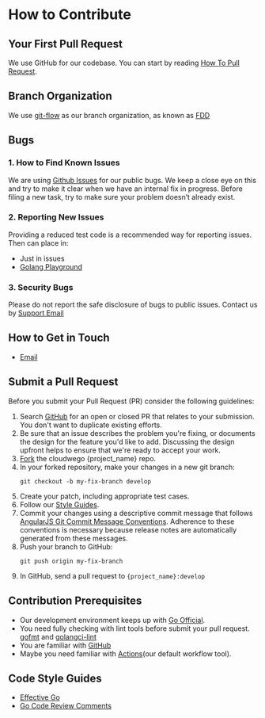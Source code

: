 # How to Contribute

## Your First Pull Request
We use GitHub for our codebase. You can start by reading [How To Pull Request](https://docs.github.com/en/github/collaborating-with-issues-and-pull-requests/about-pull-requests).

## Branch Organization
We use [git-flow](https://nvie.com/posts/a-successful-git-branching-model/) as our branch organization, as known as [FDD](https://en.wikipedia.org/wiki/Feature-driven_development)

## Bugs
### 1. How to Find Known Issues
We are using [Github Issues](https://github.com/cloudwego/eino-examples/issues) for our public bugs. We keep a close eye on this and try to make it clear when we have an internal fix in progress. Before filing a new task, try to make sure your problem doesn’t already exist.

### 2. Reporting New Issues
Providing a reduced test code is a recommended way for reporting issues. Then can place in:
- Just in issues
- [Golang Playground](https://play.golang.org/)

### 3. Security Bugs
Please do not report the safe disclosure of bugs to public issues. Contact us by [Support Email](mailto:conduct@cloudwego.io)

## How to Get in Touch
- [Email](mailto:conduct@cloudwego.io)

## Submit a Pull Request
Before you submit your Pull Request (PR) consider the following guidelines:
1. Search [GitHub](https://github.com/cloudwego/eino-examples/pulls) for an open or closed PR that relates to your submission. You don't want to duplicate existing efforts.
2. Be sure that an issue describes the problem you're fixing, or documents the design for the feature you'd like to add. Discussing the design upfront helps to ensure that we're ready to accept your work.
3. [Fork](https://docs.github.com/en/github/getting-started-with-github/fork-a-repo) the cloudwego {project_name} repo.
4. In your forked repository, make your changes in a new git branch:
    ```
    git checkout -b my-fix-branch develop
    ```
5. Create your patch, including appropriate test cases.
6. Follow our [Style Guides](#code-style-guides).
7. Commit your changes using a descriptive commit message that follows [AngularJS Git Commit Message Conventions](https://docs.google.com/document/d/1QrDFcIiPjSLDn3EL15IJygNPiHORgU1_OOAqWjiDU5Y/edit).
   Adherence to these conventions is necessary because release notes are automatically generated from these messages.
8. Push your branch to GitHub:
    ```
    git push origin my-fix-branch
    ```
9. In GitHub, send a pull request to `{project_name}:develop`

## Contribution Prerequisites
- Our development environment keeps up with [Go Official](https://golang.org/project/).
- You need fully checking with lint tools before submit your pull request. [gofmt](https://golang.org/pkg/cmd/gofmt/) and [golangci-lint](https://github.com/golangci/golangci-lint)
- You are familiar with [GitHub](https://github.com)
- Maybe you need familiar with [Actions](https://github.com/features/actions)(our default workflow tool).

## Code Style Guides
- [Effective Go](https://golang.org/doc/effective_go)
- [Go Code Review Comments](https://github.com/golang/go/wiki/CodeReviewComments)
